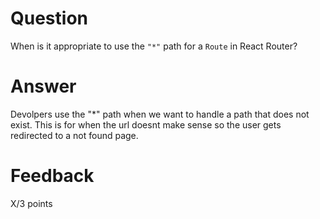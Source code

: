 # Question

When is it appropriate to use the `"*"` path for a `Route` in React Router?

# Answer

Devolpers use the "*" path when we want to handle a path that does not exist. This is for when the url doesnt make sense so the user gets redirected to a not found page.

# Feedback

X/3 points